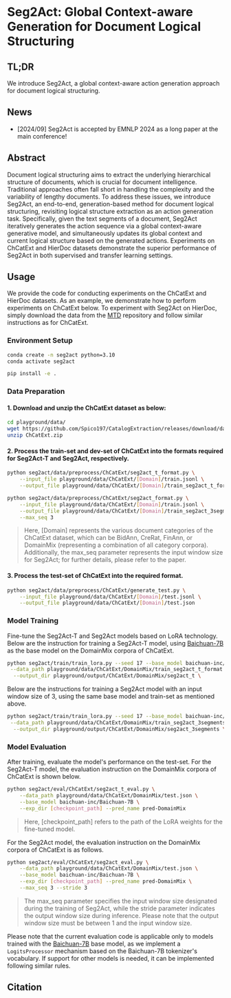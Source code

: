 # Seg2Act: Global Context-aware Generation for Document Logical Structuring


## TL;DR

We introduce Seg2Act, a global context-aware action generation approach for document logical structuring.

## News

* [2024/09] Seg2Act is accepted by EMNLP 2024 as a long paper at the main conference!

## Abstract

Document logical structuring aims to extract the underlying hierarchical structure of documents, which is crucial for document intelligence. Traditional approaches often fall short in handling the complexity and the variability of lengthy documents. To address these issues, we introduce Seg2Act, an end-to-end, generation-based method for document logical structuring, revisiting logical structure extraction as an action generation task. Specifically, given the text segments of a document, Seg2Act iteratively generates the action sequence via a global context-aware generative model, and simultaneously updates its global context and current logical structure based on the generated actions. Experiments on ChCatExt and HierDoc datasets demonstrate the superior performance of Seg2Act in both supervised and transfer learning settings.



## Usage

We provide the code for conducting experiments on the ChCatExt and HierDoc datasets. As an example, we demonstrate how to perform experiments on ChCatExt below. To experiment with Seg2Act on HierDoc, simply download the data from the [MTD](https://github.com/Pengfei-Hu/MTD) repository and follow similar instructions as for ChCatExt.

### Environment Setup

``` bash
conda create -n seg2act python=3.10
conda activate seg2act

pip install -e .
```

### Data Preparation

#### 1. Download and unzip the ChCatExt dataset as below:

``` bash
cd playground/data/
wget https://github.com/Spico197/CatalogExtraction/releases/download/data-v1/ChCatExt.zip
unzip ChCatExt.zip
```

#### 2. Process the train-set and dev-set of ChCatExt into the formats required for Seg2Act-T and Seg2Act, respectively.

``` bash
python seg2act/data/preprocess/ChCatExt/seg2act_t_format.py \
    --input_file playground/data/ChCatExt/[Domain]/train.jsonl \
    --output_file playground/data/ChCatExt/[Domain]/train_seg2act_t_format.json

python seg2act/data/preprocess/ChCatExt/seg2act_format.py \
    --input_file playground/data/ChCatExt/[Domain]/train.jsonl \
    --output_file playground/data/ChCatExt/[Domain]/train_seg2act_3segments_format.json \
    --max_seq 3
```

> Here, [Domain] represents the various document categories of the ChCatExt dataset, which can be BidAnn, CreRat, FinAnn, or DomainMix (representing a combination of all category corpora).
> Additionally, the max_seq parameter represents the input window size for Seg2Act; for further details, please refer to the paper.

#### 3. Process the test-set of ChCatExt into the required format.

``` bash
python seg2act/data/preprocess/ChCatExt/generate_test.py \
    --input_file playground/data/ChCatExt/[Domain]/test.jsonl \
    --output_file playground/data/ChCatExt/[Domain]/test.json
```

### Model Training

Fine-tune the Seg2Act-T and Seg2Act models based on LoRA technology. Below are the instruction for training a Seg2Act-T model, using [Baichuan-7B](https://huggingface.co/baichuan-inc/Baichuan-7B) as the base model on the DomainMix corpora of ChCatExt.

``` bash
python seg2act/train/train_lora.py --seed 17 --base_model baichuan-inc/Baichuan-7B \
 --data_path playground/data/ChCatExt/DomainMix/train_seg2act_t_format.json \
  --output_dir playground/output/ChCatExt/DomainMix/seg2act_t \
```

Below are the instructions for training a Seg2Act model with an input window size of 3, using the same base model and train-set as mentioned above.

``` bash
python seg2act/train/train_lora.py --seed 17 --base_model baichuan-inc/Baichuan-7B \
 --data_path playground/data/ChCatExt/DomainMix/train_seg2act_3segments_format.json \
  --output_dir playground/output/ChCatExt/DomainMix/seg2act_3segments \
```

### Model Evaluation

After training, evaluate the model's performance on the test-set. 
For the Seg2Act-T model, the evaluation instruction on the DomainMix corpora of ChCatExt is shown below.

``` bash
python seg2act/eval/ChCatExt/seg2act_t_eval.py \
    --data_path playground/data/ChCatExt/DomainMix/test.json \
    --base_model baichuan-inc/Baichuan-7B \
    --exp_dir [checkpoint_path] --pred_name pred-DomainMix
```

> Here, [checkpoint_path] refers to the path of the LoRA weights for the fine-tuned model. 

For the Seg2Act model, the evaluation instruction on the DomainMix corpora of ChCatExt is as follows.

``` bash
python seg2act/eval/ChCatExt/seg2act_eval.py \
    --data_path playground/data/ChCatExt/DomainMix/test.json \
    --base_model baichuan-inc/Baichuan-7B \
    --exp_dir [checkpoint_path] --pred_name pred-DomainMix \
    --max_seq 3 --stride 3
```

> The max_seq parameter specifies the input window size designated during the training of Seg2Act, while the stride parameter indicates the output window size during inference. Please note that the output window size must be between 1 and the input window size.

Please note that the current evaluation code is applicable only to models trained with the [Baichuan-7B](https://huggingface.co/baichuan-inc/Baichuan-7B) base model, as we implement a `LogitsProcessor` mechanism based on the Baichuan-7B tokenizer's vocabulary. If support for other models is needed, it can be implemented following similar rules.

## Citation


